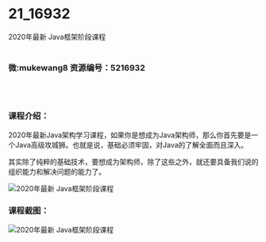 # 21_16932
2020年最新 Java框架阶段课程
<br/></br>
<h3>微:mukewang8 资源编号：5216932</h3>
<br/></br>
<h3>课程介绍：</h3>
<p>2020年最新<a title="查看与 Java 相关的文章" target="_blank">Java</a>架构学习课程，如果你是想成为<a title="查看与 Java 相关的文章" target="_blank">Java</a>架构师，那么你首先要是一个Java高级攻城狮。也就是说，基础必须牢固，对Java的了解全面而且深入。</p>
<p>其实除了纯粹的基础技术，要想成为架构师，除了这些之外，就还要具备我们说的组织能力和解决问题的能力了。</p>
<p><img src="https://www.ko996.com/wp-content/uploads/img/2020/12/2-55-300x180.png" alt="2020年最新 Java框架阶段课程"></p>
<div class="info-desc">
<h3>课程截图：</h3>
<p><img src="https://www.ko996.com/wp-content/uploads/img/2020/12/1-61.png" alt="2020年最新 Java框架阶段课程"></p>


			
</div>
